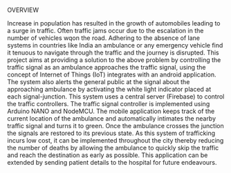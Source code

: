 OVERVIEW 

Increase in population has resulted in the growth of automobiles leading to a
surge in traffic. Often traffic jams occur due to the escalation in the number of
vehicles wqon the road. Adhering to the absence of lane systems in countries
like India an ambulance or any emergency vehicle find it tenuous to navigate
through the traffic and the journey is disrupted. This project aims at providing a
solution to the above problem by controlling the traffic signal as an ambulance
approaches the traffic signal, using the concept of Internet of Things (IoT)
integrates with an android application. The system also alerts the general public
at the signal about the approaching ambulance by activating the white light
indicator placed at each signal-junction. This system uses a central server
(Firebase) to control the traffic controllers. The traffic signal controller is
implemented using Arduino NANO and NodeMCU. The mobile application
keeps track of the current location of the ambulance and automatically intimates
the nearby traffic signal and turns it to green. Once the ambulance crosses the
junction the signals are restored to its previous state. As this system of
trafficking incurs low cost, it can be implemented throughout the city thereby
reducing the number of deaths by allowing the ambulance to quickly skip the
traffic and reach the destination as early as possible. This application can be
extended by sending patient details to the hospital for future endeavours.
